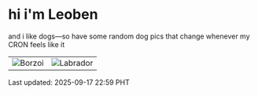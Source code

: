 # hi i'm Leoben

and i like dogs—so have some random dog pics that change whenever my CRON feels like it

|  |  |
|--------|----------|
| ![Borzoi](https://random-dog-vercel.vercel.app/api/random-borzoi?v=1758121184) | ![Labrador](https://random-dog-vercel.vercel.app/api/random-labrador?v=1758121184) |

Last updated: 2025-09-17 22:59 PHT
